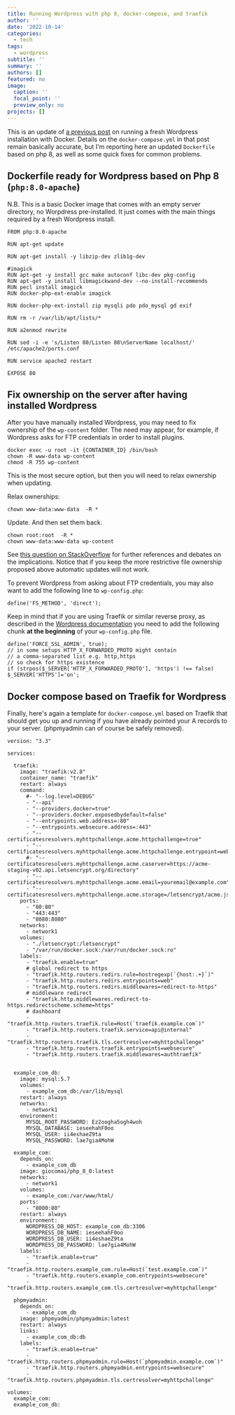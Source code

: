 ```yaml
---
title: Running Wordpress with php 8, docker-compose, and traefik
author: ''
date: '2022-10-14'
categories:
  - tech
tags:
  - wordpress
subtitle: ''
summary: ''
authors: []
featured: no
image:
  caption: ''
  focal_point: ''
  preview_only: no
projects: []
---
```


This is an update of [a previous post](../testing-wordpress-with-different-php-versions-with-docker-compose-and-traefik) on running a fresh Wordpress installation with Docker. Details on the `docker-compose.yml` in that post remain basically accurate, but I'm reporting here an updated `Dockerfile` based on php 8, as well as some quick fixes for common problems.


## Dockerfile ready for Wordpress based on Php 8 (`php:8.0-apache`)

N.B. This is a basic Docker image that comes with an empty server directory, no Worpdress pre-installed. It just comes with the main things required by a fresh Wordpress install.


```
FROM php:8.0-apache

RUN apt-get update

RUN apt-get install -y libzip-dev zlib1g-dev 

#imagick
RUN apt-get -y install gcc make autoconf libc-dev pkg-config
RUN apt-get -y install libmagickwand-dev --no-install-recommends
RUN pecl install imagick
RUN docker-php-ext-enable imagick

RUN docker-php-ext-install zip mysqli pdo pdo_mysql gd exif

RUN rm -r /var/lib/apt/lists/*

RUN a2enmod rewrite

RUN sed -i -e 's/Listen 80/Listen 80\nServerName localhost/' /etc/apache2/ports.conf

RUN service apache2 restart

EXPOSE 80

```

## Fix ownership on the server after having installed Wordpress

After you have manually installed Wordpress, you may need to fix ownership of the `wp-content` folder. The need may appear, for example, if Wordpress asks for FTP credentials in order to install plugins.  

```
docker exec -u root -it {CONTAINER_ID} /bin/bash
chown -R www-data wp-content
chmod -R 755 wp-content
```

This is the most secure option, but then you will need to relax ownership when updating.

Relax ownerships:
```
chown www-data:www-data  -R *
```

Update. And then set them back.

```
chown root:root  -R * 
chown www-data:www-data wp-content
```

See [this question on StackOverflow](https://stackoverflow.com/questions/18352682/correct-file-permissions-for-wordpress) for further references and debates on the implications. Notice that if you keep the more restrictive file ownership proposed above automatic updates will not work.


To prevent Wordpress from asking about FTP credentials, you may also want to add the following line to `wp-config.php`:

```
define('FS_METHOD', 'direct');
```

Keep in mind that if you are using Traefik or similar reverse proxy, as described in the [Wordpress documentation](https://wordpress.org/support/article/administration-over-ssl/) you need to add the following chunk __at the beginning__ of your `wp-config.php` file.


```
define('FORCE_SSL_ADMIN', true);
// in some setups HTTP_X_FORWARDED_PROTO might contain 
// a comma-separated list e.g. http,https
// so check for https existence
if (strpos($_SERVER['HTTP_X_FORWARDED_PROTO'], 'https') !== false)
$_SERVER['HTTPS']='on';
```

## Docker compose based on Traefik for Wordpress

Finally, here's again a template for `docker-compose.yml` based on Traefik that should get you up and running if you have already pointed your A records to your server. (phpmyadmin can of course be safely removed). 


```
version: "3.3"

services:

  traefik:
    image: "traefik:v2.8"
    container_name: "traefik"
    restart: always
    command:
      #- "--log.level=DEBUG"
      - "--api"
      - "--providers.docker=true"
      - "--providers.docker.exposedbydefault=false"
      - "--entrypoints.web.address=:80"
      - "--entrypoints.websecure.address=:443"
      - "--certificatesresolvers.myhttpchallenge.acme.httpchallenge=true"
      - "--certificatesresolvers.myhttpchallenge.acme.httpchallenge.entrypoint=web"
      #- "--certificatesresolvers.myhttpchallenge.acme.caserver=https://acme-staging-v02.api.letsencrypt.org/directory"
      - "--certificatesresolvers.myhttpchallenge.acme.email=youremail@example.com"
      - "--certificatesresolvers.myhttpchallenge.acme.storage=/letsencrypt/acme.json"
    ports:
      - "80:80"
      - "443:443"
      - "8080:8080"
    networks:
      - network1
    volumes:
      - "./letsencrypt:/letsencrypt"
      - "/var/run/docker.sock:/var/run/docker.sock:ro"
    labels:
      - "traefik.enable=true"
      # global redirect to https
      - "traefik.http.routers.redirs.rule=hostregexp(`{host:.+}`)"
      - "traefik.http.routers.redirs.entrypoints=web"
      - "traefik.http.routers.redirs.middlewares=redirect-to-https"
      # middleware redirect
      - "traefik.http.middlewares.redirect-to-https.redirectscheme.scheme=https"
      # dashboard
      - "traefik.http.routers.traefik.rule=Host(`traefik.example.com`)"
      - "traefik.http.routers.traefik.service=api@internal"
      - "traefik.http.routers.traefik.tls.certresolver=myhttpchallenge"
      - "traefik.http.routers.traefik.entrypoints=websecure"
      - "traefik.http.routers.traefik.middlewares=authtraefik"


  example_com_db:
    image: mysql:5.7
    volumes:
      - example_com_db:/var/lib/mysql
    restart: always
    networks:
      - network1
    environment:
      MYSQL_ROOT_PASSWORD: Ez2oogha5ogh4woh
      MYSQL_DATABASE: ieseehahF0oo
      MYSQL_USER: ii4eshaeZ9ta
      MYSQL_PASSWORD: lae7gia4MohW

  example_com:
    depends_on:
      - example_com_db
    image: giocomai/php_8_0:latest
    networks:
      - network1
    volumes:
      - example_com:/var/www/html/
    ports:
      - "8000:80"
    restart: always
    environment:
      WORDPRESS_DB_HOST: example_com_db:3306
      WORDPRESS_DB_NAME: ieseehahF0oo
      WORDPRESS_DB_USER: ii4eshaeZ9ta
      WORDPRESS_DB_PASSWORD: lae7gia4MohW
    labels:
      - "traefik.enable=true"
      - "traefik.http.routers.example_com.rule=Host(`test.example.com`)"
      - "traefik.http.routers.example_com.entrypoints=websecure"
      - "traefik.http.routers.example_com.tls.certresolver=myhttpchallenge"

  phpmyadmin:
    depends_on:
      - example_com_db
    image: phpmyadmin/phpmyadmin:latest
    restart: always
    links:
      - example_com_db:db
    labels:
      - "traefik.enable=true"
      - "traefik.http.routers.phpmyadmin.rule=Host(`phpmyadmin.example.com`)"
      - "traefik.http.routers.phpmyadmin.entrypoints=websecure"
      - "traefik.http.routers.phpmyadmin.tls.certresolver=myhttpchallenge"

volumes:
  example_com:
  example_com_db:
  
```

